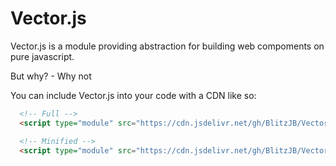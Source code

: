 # Vector.js

Vector.js is a module providing abstraction for building web compoments on pure javascript. 

But why? - Why not

You can include Vector.js into your code with a CDN like so:
```html
  <!-- Full -->
  <script type="module" src="https://cdn.jsdelivr.net/gh/BlitzJB/Vector/Vector.js"></script>

  <!-- Minified -->
  <script type="module" src="https://cdn.jsdelivr.net/gh/BlitzJB/Vector/Vector.min.js"></script>
```

